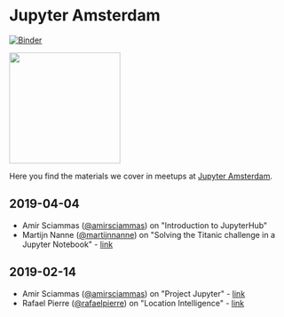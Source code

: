# Jupyter Amsterdam

[![Binder](https://mybinder.org/badge_logo.svg)](https://mybinder.org/v2/gh/jupyter-amsterdam-meetup/meetups/master)

<img src="https://raw.githubusercontent.com/jupyter-amsterdam-meetup/meetups/master/static/meetup_small.png" width="200" >

Here you find the materials we cover in meetups at [Jupyter Amsterdam](https://www.meetup.com/Jupyter-Amsterdam/).

## 2019-04-04

- Amir Sciammas ([@amirsciammas](https://github.com/amirsciammas)) on "Introduction to JupyterHub"
- Martijn Nanne ([@martijnnanne](https://github.com/martijnnanne)) on "Solving the Titanic challenge in a Jupyter Notebook" - [link](https://github.com/jupyter-amsterdam-meetup/meetups/tree/master/2019-04-04/workshop-jupyter-meetup)

## 2019-02-14

- Amir Sciammas ([@amirsciammas](https://github.com/amirsciammas)) on "Project Jupyter" - [link](https://github.com/amirsciammas/JupyterAmsterdamMeetup)
- Rafael Pierre ([@rafaelpierre](https://github.com/rafaelpierre)) on "Location Intelligence" - [link](https://github.com/rafaelpierre/JupyterAMS)
